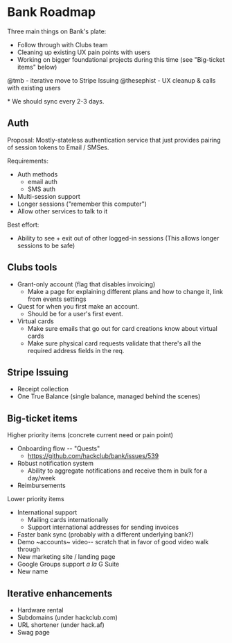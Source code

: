 # Bank Roadmap

Three main things on Bank's plate:

- Follow through with Clubs team
- Cleaning up existing UX pain points with users
- Working on bigger foundational projects during this time (see "Big-ticket items" below)

@tmb - iterative move to Stripe Issuing
@thesephist - UX cleanup & calls with existing users

\* We should sync every 2-3 days.

## Auth

Proposal: Mostly-stateless authentication service that just provides pairing of session tokens to Email / SMSes.

Requirements:
- Auth methods
    - email auth
    - SMS auth
- Multi-session support
- Longer sessions ("remember this computer")
- Allow other services to talk to it

Best effort:
- Ability to see + exit out of other logged-in sessions (This allows longer sessions to be safe)

## Clubs tools

- Grant-only account (flag that disables invoicing)
    - Make a page for explaining different plans and how to change it, link from events settings
- Quest for when you first make an account.
    - Should be for a user's first event.
- Virtual cards
    - Make sure emails that go out for card creations know about virtual cards
    - Make sure physical card requests validate that there's all the required address fields in the req.

## Stripe Issuing

- Receipt collection
- One True Balance (single balance, managed behind the scenes)

## Big-ticket items

Higher priority items (concrete current need or pain point)

- Onboarding flow -- "Quests"
    - https://github.com/hackclub/bank/issues/539
- Robust notification system
    - Ability to aggregate notifications and receive them in bulk for a day/week
- Reimbursements

Lower priority items

- International support
    - Mailing cards internationally
    - Support international addresses for sending invoices
- Faster bank sync (probably with a different underlying bank?)
- Demo ~accounts~ video-- scratch that in favor of good video walk through
- New marketing site / landing page
- Google Groups support _a la_ G Suite
- New name

## Iterative enhancements

- Hardware rental
- Subdomains (under hackclub.com)
- URL shortener (under hack.af)
- Swag page
